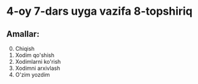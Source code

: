 <!-- README.md -->
<!-- O'zim yozdim-->
# 4-oy 7-dars uyga vazifa 8-topshiriq

## Amallar:
0. Chiqish
1. Xodim qo'shish
2. Xodimlarni ko'rish
3. Xodimni arxivlash
4. O'zim yozdim